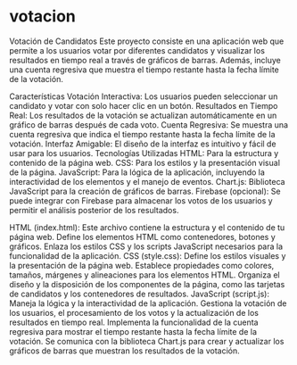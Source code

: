 # votacion
Votación de Candidatos
Este proyecto consiste en una aplicación web que permite a los usuarios votar por diferentes candidatos y visualizar los resultados en tiempo real a través de gráficos de barras. Además, incluye una cuenta regresiva que muestra el tiempo restante hasta la fecha límite de la votación.

Características
Votación Interactiva: Los usuarios pueden seleccionar un candidato y votar con solo hacer clic en un botón.
Resultados en Tiempo Real: Los resultados de la votación se actualizan automáticamente en un gráfico de barras después de cada voto.
Cuenta Regresiva: Se muestra una cuenta regresiva que indica el tiempo restante hasta la fecha límite de la votación.
Interfaz Amigable: El diseño de la interfaz es intuitivo y fácil de usar para los usuarios.
Tecnologías Utilizadas
HTML: Para la estructura y contenido de la página web.
CSS: Para los estilos y la presentación visual de la página.
JavaScript: Para la lógica de la aplicación, incluyendo la interactividad de los elementos y el manejo de eventos.
Chart.js: Biblioteca JavaScript para la creación de gráficos de barras.
Firebase (opcional): Se puede integrar con Firebase para almacenar los votos de los usuarios y permitir el análisis posterior de los resultados.


HTML (index.html):
Este archivo contiene la estructura y el contenido de tu página web.
Define los elementos HTML como contenedores, botones y gráficos.
Enlaza los estilos CSS y los scripts JavaScript necesarios para la funcionalidad de la aplicación.
CSS (style.css):
Define los estilos visuales y la presentación de la página web.
Establece propiedades como colores, tamaños, márgenes y alineaciones para los elementos HTML.
Organiza el diseño y la disposición de los componentes de la página, como las tarjetas de candidatos y los contenedores de resultados.
JavaScript (script.js):
Maneja la lógica y la interactividad de la aplicación.
Gestiona la votación de los usuarios, el procesamiento de los votos y la actualización de los resultados en tiempo real.
Implementa la funcionalidad de la cuenta regresiva para mostrar el tiempo restante hasta la fecha límite de la votación.
Se comunica con la biblioteca Chart.js para crear y actualizar los gráficos de barras que muestran los resultados de la votación.
